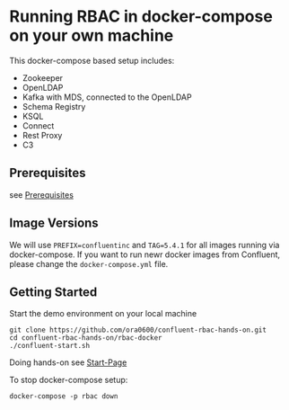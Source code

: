 # Running RBAC in docker-compose on your own machine

This docker-compose based setup includes:
- Zookeeper
- OpenLDAP
- Kafka with MDS, connected to the OpenLDAP
- Schema Registry
- KSQL
- Connect
- Rest Proxy
- C3

## Prerequisites
see [Prerequisites](https://github.com/ora0600/confluent-rbac-hands-on)

## Image Versions
We will use `PREFIX=confluentinc` and `TAG=5.4.1` for all images running via docker-compose. If you want to run newr docker images from Confluent, please change the `docker-compose.yml` file.

## Getting Started
Start the demo environment on your local machine
```
git clone https://github.com/ora0600/confluent-rbac-hands-on.git
cd confluent-rbac-hands-on/rbac-docker
./confluent-start.sh
```
Doing hands-on see [Start-Page](https://github.com/ora0600/confluent-rbac-hands-on#hands-on-agenda-and-labs)

To stop docker-compose setup:
```
docker-compose -p rbac down
```
